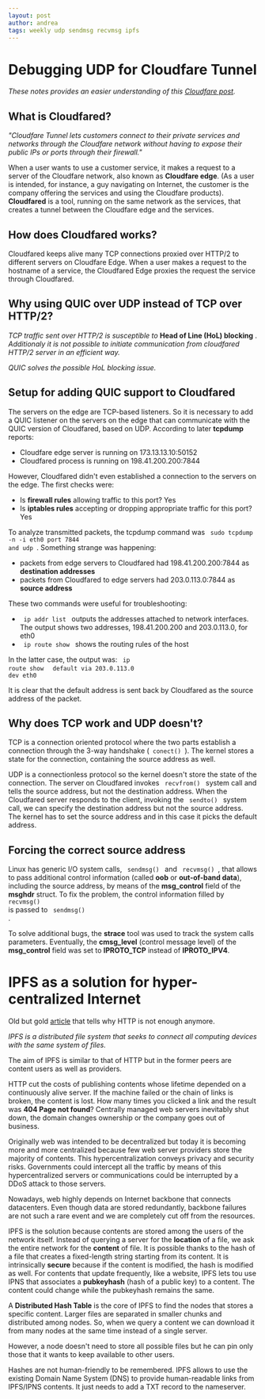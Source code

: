 ```yaml
---
layout: post
author: andrea
tags: weekly udp sendmsg recvmsg ipfs
---
```


# Debugging UDP for Cloudfare Tunnel
_These notes provides an easier understanding of this [Cloudfare post](https://blog.cloudflare.com/getting-cloudflare-tunnels-to-connect-to-the-cloudflare-network-with-quic/)._

## What is Cloudfared?

_"Cloudfare Tunnel lets customers connect to their private services and networks through the Cloudfare network without having to expose their public IPs or ports through their firewall."_

When a user wants to use a customer service, it makes a request to a server of the Cloudfare network, also known as __Cloudfare edge__. (As a user is intended, for instance, a guy navigating on Internet, the customer is the company offering the services and using the Cloudfare products). __Cloudfared__ is a tool, running on the same network as the services, that creates a tunnel between the Cloudfare edge and the services.

## How does Cloudfared works?
Cloudfared keeps alive many TCP connections proxied over HTTP/2 to different servers on Cloudfare Edge. When a user makes a request to the hostname of a service, the Cloudfared Edge proxies the request the service through Cloudfared.

## Why using QUIC over UDP instead of TCP over HTTP/2?
_TCP traffic sent over HTTP/2 is susceptible to_ __Head of Line (HoL) blocking__ . _Additionaly it is not possible to initiate communication from cloudfared HTTP/2 server in an efficient way._

_QUIC solves the possible HoL blocking issue._

## Setup for adding QUIC support to Cloudfared
The servers on the edge are TCP-based listeners. So it is necessary to add a QUIC listener on the servers on the edge that can communicate with the QUIC version of Cloudfared, based on UDP. According to later __tcpdump__ reports:
- Cloudfare edge server is running on 173.13.13.10:50152
- Cloudfared process is running on 198.41.200.200:7844

However, Cloudfared didn't even established a connection to the servers on the edge.
The first checks were:
- Is __firewall rules__ allowing traffic to this port? Yes
- Is __iptables rules__ accepting or dropping appropriate traffic for this port? Yes

To analyze transmitted packets, the tcpdump command was <code class="plaintext hljs inline"> sudo tcpdump -n -i eth0 port 7844 and udp </code>. Something strange was happening:
- packets from edge servers to Cloudfared had 198.41.200.200:7844 as __destination addresses__
- packets from Cloudfared to edge servers had 203.0.113.0:7844 as __source address__

These two commands were useful for troubleshooting:
- <code class="plaintext hljs inline"> ip addr list </code> outputs the addresses attached to network interfaces. The output shows two addresses, 198.41.200.200 and 203.0.113.0, for eth0
- <code class="plaintext hljs inline"> ip route show </code> shows the routing rules of the host

In the latter case, the output was:
<code class="plaintext hljs">
  ip route show
</code>
<code class="plaintext hljs">
  default via 203.0.113.0 dev eth0
</code>

It is clear that the default address is sent back by Cloudfared as the source address of the packet.

## Why does TCP work and UDP doesn't?
TCP is a connection oriented protocol where the two parts establish a connection through the 3-way handshake (<code class="plaintext hljs inline"> conect() </code>). The kernel stores a state for the connection, containing the source address as well.

UDP is a connectionless protocol so the kernel doesn't store the state of the connection. The server on Cloudfared invokes <code class="plaintext hljs inline"> recvfrom() </code> system call and tells the source address, but not the destination address. When the Cloudfared server responds to the client, invoking the <code class="plaintext hljs inline"> sendto() </code> system call, we can specify the destination address but not the source address. The kernel has to set the source address and in this case it picks the default address.

## Forcing the correct source address
Linux has generic I/O system calls, <code class="plaintext hljs inline"> sendmsg() </code> and <code class="plaintext hljs inline"> recvmsg() </code>, that allows to pass additional control information (called __oob__ or __out-of-band data__), including the source address, by means of the __msg_control__ field of the __msghdr__ struct. To fix the problem, the control information filled by <code class="plaintext hljs inline"> recvmsg() </code> is passed to <code class="plaintext hljs inline"> sendmsg() </code>.

To solve additional bugs, the __strace__ tool was used to track the system calls parameters. Eventually, the __cmsg_level__ (control message level) of the __msg_control__ field was set to __IPROTO_TCP__ instead of __IPROTO_IPV4__.

# IPFS as a solution for hyper-centralized Internet

Old but gold [article](https://ipfs.io/ipfs/QmNhFJjGcMPqpuYfxL62VVB9528NXqDNMFXiqN5bgFYiZ1/its-time-for-the-permanent-web.html) that tells why HTTP is not enough anymore.

_IPFS is a distributed file system that seeks to connect all computing devices with the same system of files._

The aim of IPFS is similar to that of HTTP but in the former peers are content users as well as providers.

HTTP cut the costs of publishing contents whose lifetime depended on a continuously alive server. If the machine failed or the chain of links is broken, the content is lost. How many times you clicked a link and the result was __404 Page not found__? Centrally managed web servers inevitably shut down, the domain changes ownership or the company goes out of business.

Originally web was intended to be decentralized but today it is becoming more and more centralized because few web server providers store the majority of contents. This hypercentralization conveys privacy and security risks. Governments could intercept all the traffic by means of this hypercentralized servers or communications could be interrupted by a DDoS attack to those servers.

Nowadays, web highly depends on Internet backbone that connects datacenters. Even though data are stored redundantly, backbone failures are not such a rare event and we are completely cut off from the resources.

IPFS is the solution because contents are stored among the users of the network itself. Instead of querying a server for the __location__ of a file, we ask the entire network for the __content__ of file. It is possible thanks to the hash of a file that creates a fixed-length string starting from its content. It is intrinsically __secure__ because if the content is modified, the hash is modified as well. For contents that update frequently, like a website, IPFS lets tou use IPNS that associates a __pubkeyhash__ (hash of a public key) to a content. The content could change while the pubkeyhash remains the same.

A __Distributed Hash Table__ is the core of IPFS to find the nodes that stores a specific content. Larger files are separated in smaller chunks and distributed among nodes. So, when we query a content we can download it from many nodes at the same time instead of a single server.

However, a node doesn't need to store all possible files but he can pin only those that it wants to keep available to other users.

Hashes are not human-friendly to be remembered. IPFS allows to use the existing Domain Name System (DNS) to provide human-readable links from IPFS/IPNS contents. It just needs to add a TXT record to the nameserver.
